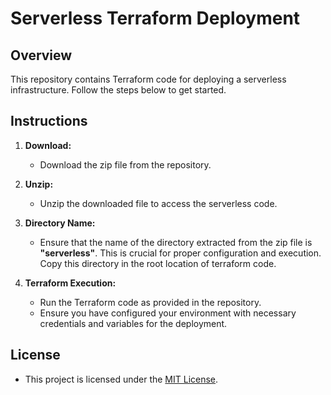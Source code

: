 # Serverless Terraform Deployment

## Overview

This repository contains Terraform code for deploying a serverless infrastructure. Follow the steps below to get started.

## Instructions

1. **Download:**
   - Download the zip file from the repository.

2. **Unzip:**
   - Unzip the downloaded file to access the serverless code.

3. **Directory Name:**
   - Ensure that the name of the directory extracted from the zip file is **"serverless"**. This is crucial for proper configuration and execution. Copy this directory in the root location of terraform code.

4. **Terraform Execution:**
   - Run the Terraform code as provided in the repository.
   - Ensure you have configured your environment with necessary credentials and variables for the deployment.

## License

- This project is licensed under the [MIT License](LICENSE.md).
